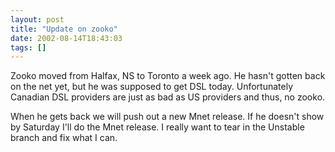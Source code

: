 ```yaml
---
layout: post
title: "Update on zooko"
date: 2002-08-14T18:43:03
tags: []
---
```


Zooko moved from Halfax, NS to Toronto a week ago. He hasn't gotten back on the net yet, but he was supposed to get DSL today. Unfortunately Canadian DSL providers are just as bad as US providers and thus, no zooko. 

When he gets back we will push out a new Mnet release. If he doesn't show by Saturday I'll do the Mnet release. I really want to tear in the Unstable branch and fix what I can. 


